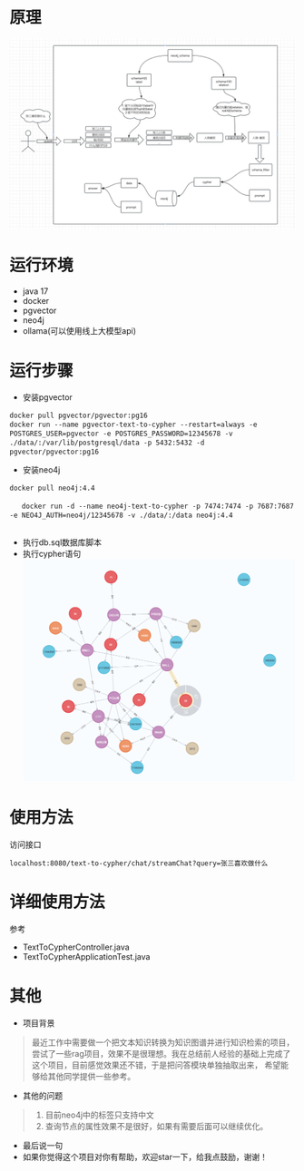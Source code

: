 # 原理
![原理图](doc/img/原理图.png)

# 运行环境
- java 17
- docker
- pgvector
- neo4j
- ollama(可以使用线上大模型api)

# 运行步骤

- 安装pgvector
```shell
docker pull pgvector/pgvector:pg16
docker run --name pgvector-text-to-cypher --restart=always -e POSTGRES_USER=pgvector -e POSTGRES_PASSWORD=12345678 -v ./data/:/var/lib/postgresql/data -p 5432:5432 -d pgvector/pgvector:pg16
```

- 安装neo4j
```shell
docker pull neo4j:4.4

   docker run -d --name neo4j-text-to-cypher -p 7474:7474 -p 7687:7687 -e NEO4J_AUTH=neo4j/12345678 -v ./data/:/data neo4j:4.4
   
```
- 执行db.sql数据库脚本
- 执行cypher语句
  ![neo4j数据预览](doc/img/neo4j-view.png)
# 使用方法
访问接口
```shell
localhost:8080/text-to-cypher/chat/streamChat?query=张三喜欢做什么
```

# 详细使用方法
参考
- TextToCypherController.java
- TextToCypherApplicationTest.java

# 其他
- 项目背景
> 最近工作中需要做一个把文本知识转换为知识图谱并进行知识检索的项目，尝试了一些rag项目，效果不是很理想。我在总结前人经验的基础上完成了这个项目，目前感觉效果还不错，于是把问答模块单独抽取出来，
> 希望能够给其他同学提供一些参考。

- 其他的问题
> 1. 目前neo4j中的标签只支持中文
> 2. 查询节点的属性效果不是很好，如果有需要后面可以继续优化。
> 
- 最后说一句
- 如果你觉得这个项目对你有帮助，欢迎star一下，给我点鼓励，谢谢！